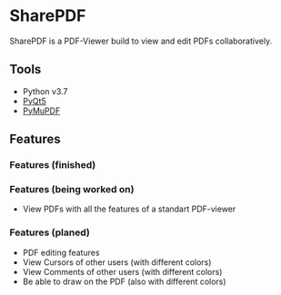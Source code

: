 # SharePDF

SharePDF is a PDF-Viewer build to view and edit PDFs collaboratively.

## Tools

- Python v3.7
- [PyQt5](https://pypi.org/project/PyQt5/)
- [PyMuPDF](https://pypi.org/project/PyMuPDF/)

## Features

### Features (finished)

### Features (being worked on)

- View PDFs with all the features of a standart PDF-viewer

### Features (planed)

- PDF editing features
- View Cursors of other users (with different colors)
- View Comments of other users (with different colors)
- Be able to draw on the PDF (also with different colors)